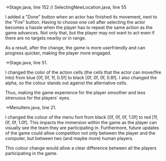 ->Stage.java, line 152 // SelectingNewLocation.java, line 55

I added a "Done" button when an actor has finished its movement, next to the "Fire" button. Having to choose one cell after selecting the actor becomes a hassle when the player has to repeat the same action as the game advances. Not only that, but the player may not want to act even if there are no targets nearby or in range.

As a result, after the change, the game is more userfriendly and can progress quicker, making the player more engaged.  


->Stage.java, line 51. 

I changed the color of the action cells (the cells that the actor can move/fire into) from blue [0f, 0f, 1f, 0.5f] to black [0f, 0f, 0f, 0.8f]. I also changed the alpha, so the colour stands out against the alternative cells.

Thus, making the game experience for the player smoother and less strenuous for the players´ eyes. 


->MenuItem.java, line 21.

I changed the colour of the menu font from black [0f, 0f, 0f, 1.0f] to red [1f, 0f, 0f, 1.0f]. This impacts the immersion within the game as the player can visually see the team they are participating in. Furthermore, future updates of the game could allow competition not only between the player and the computer, but between two (and maybe more) human players. 

This colour change would allow a clear difference between all the players participating in the game. 